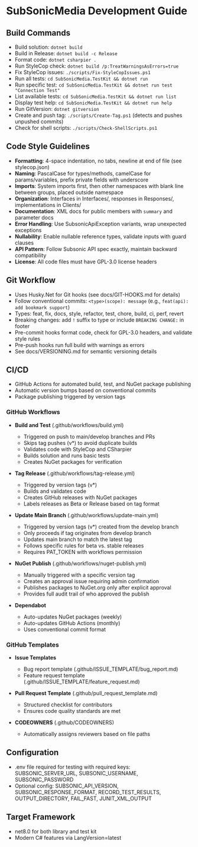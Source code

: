 # SubSonicMedia Development Guide

## Build Commands

- Build solution: `dotnet build`
- Build in Release: `dotnet build -c Release`
- Format code: `dotnet csharpier .`
- Run StyleCop check: `dotnet build /p:TreatWarningsAsErrors=true`
- Fix StyleCop issues: `./scripts/Fix-StyleCopIssues.ps1`
- Run all tests: `cd SubSonicMedia.TestKit && dotnet run`
- Run specific test: `cd SubSonicMedia.TestKit && dotnet run test "Connection Test"`
- List available tests: `cd SubSonicMedia.TestKit && dotnet run list`
- Display test help: `cd SubSonicMedia.TestKit && dotnet run help`
- Run GitVersion: `dotnet gitversion`
- Create and push tag: `./scripts/Create-Tag.ps1` (detects and pushes unpushed commits)
- Check for shell scripts: `./scripts/Check-ShellScripts.ps1`

## Code Style Guidelines

- **Formatting**: 4-space indentation, no tabs, newline at end of file (see stylecop.json)
- **Naming**: PascalCase for types/methods, camelCase for params/variables, prefix private fields with underscore
- **Imports**: System imports first, then other namespaces with blank line between groups, placed outside namespace
- **Organization**: Interfaces in Interfaces/, responses in Responses/, implementations in Clients/
- **Documentation**: XML docs for public members with `summary` and parameter docs
- **Error Handling**: Use SubsonicApiException variants, wrap unexpected exceptions
- **Nullability**: Enable nullable reference types, validate inputs with guard clauses
- **API Pattern**: Follow Subsonic API spec exactly, maintain backward compatibility
- **License**: All code files must have GPL-3.0 license headers

## Git Workflow

- Uses Husky.Net for Git hooks (see docs/GIT-HOOKS.md for details)
- Follow conventional commits: `<type>(scope): message` (e.g., `feat(api): add bookmark support`)
- Types: feat, fix, docs, style, refactor, test, chore, build, ci, perf, revert
- Breaking changes: add `!` suffix to type or include `BREAKING CHANGE:` in footer
- Pre-commit hooks format code, check for GPL-3.0 headers, and validate style rules
- Pre-push hooks run full build with warnings as errors
- See docs/VERSIONING.md for semantic versioning details

## CI/CD

- GitHub Actions for automated build, test, and NuGet package publishing
- Automatic version bumps based on conventional commits
- Package publishing triggered by version tags

### GitHub Workflows

- **Build and Test** (.github/workflows/build.yml)
  - Triggered on push to main/develop branches and PRs
  - Skips tag pushes (v*) to avoid duplicate builds
  - Validates code with StyleCop and CSharpier
  - Builds solution and runs basic tests
  - Creates NuGet packages for verification

- **Tag Release** (.github/workflows/tag-release.yml)
  - Triggered by version tags (v*)
  - Builds and validates code
  - Creates GitHub releases with NuGet packages
  - Labels releases as Beta or Release based on tag format

- **Update Main Branch** (.github/workflows/update-main.yml)
  - Triggered by version tags (v*) created from the develop branch
  - Only proceeds if tag originates from develop branch
  - Updates main branch to match the latest tag
  - Follows specific rules for beta vs. stable releases
  - Requires PAT_TOKEN with workflows permission

- **NuGet Publish** (.github/workflows/nuget-publish.yml)
  - Manually triggered with a specific version tag
  - Creates an approval issue requiring admin confirmation
  - Publishes packages to NuGet.org only after explicit approval
  - Provides full audit trail of who approved the publish

- **Dependabot**
  - Auto-updates NuGet packages (weekly)
  - Auto-updates GitHub Actions (monthly)
  - Uses conventional commit format

### GitHub Templates

- **Issue Templates**
  - Bug report template (.github/ISSUE_TEMPLATE/bug_report.md)
  - Feature request template (.github/ISSUE_TEMPLATE/feature_request.md)

- **Pull Request Template** (.github/pull_request_template.md)
  - Structured checklist for contributors
  - Ensures code quality standards are met

- **CODEOWNERS** (.github/CODEOWNERS)
  - Automatically assigns reviewers based on file paths

## Configuration

- .env file required for testing with required keys: SUBSONIC_SERVER_URL, SUBSONIC_USERNAME, SUBSONIC_PASSWORD
- Optional config: SUBSONIC_API_VERSION, SUBSONIC_RESPONSE_FORMAT, RECORD_TEST_RESULTS, OUTPUT_DIRECTORY, FAIL_FAST, JUNIT_XML_OUTPUT

## Target Framework

- net8.0 for both library and test kit
- Modern C# features via LangVersion=latest

